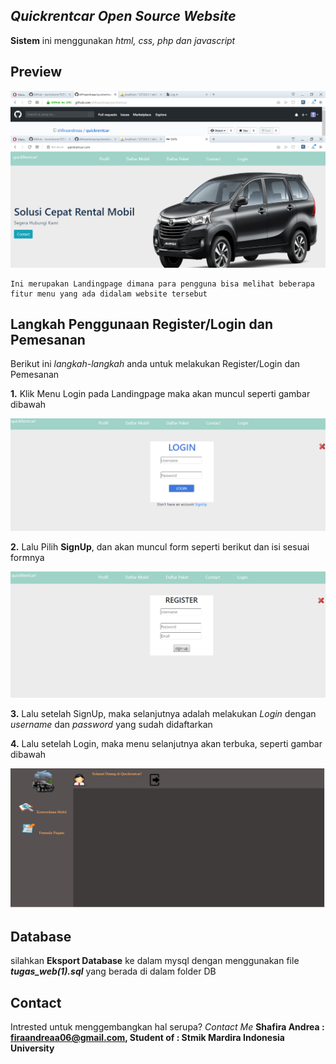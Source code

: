 ## _Quickrentcar Open Source Website_
**Sistem** ini menggunakan _html, css, php dan javascript_

## Preview
![preview landingPage](images/preview.png)
```
Ini merupakan Landingpage dimana para pengguna bisa melihat beberapa fitur menu yang ada didalam website tersebut
```

## Langkah Penggunaan Register/Login dan Pemesanan
Berikut ini _langkah-langkah_ anda untuk melakukan Register/Login dan Pemesanan


**1.** Klik Menu Login pada Landingpage
maka akan muncul seperti gambar dibawah 

![Preview Login](images/Login.png)

**2.** Lalu Pilih **SignUp**, dan akan muncul form seperti berikut dan isi sesuai formnya

![preview SignUp](images/capture.png)

**3.** Lalu setelah SignUp, maka selanjutnya adalah melakukan _Login_ dengan _username_ dan _password_ yang sudah didaftarkan

**4.** Lalu setelah Login, maka menu selanjutnya akan terbuka, seperti gambar dibawah

![preview Menu](images/menu.png)

## Database
silahkan **Eksport Database** ke dalam mysql dengan menggunakan file **_tugas_web(1).sql_** yang berada di dalam folder DB

## Contact
Intrested untuk menggembangkan hal serupa? _Contact Me_
**Shafira Andrea : firaandreaa06@gmail.com, Student of : Stmik Mardira Indonesia University**